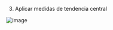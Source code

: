 3. Aplicar medidas de tendencia central

![image](https://github.com/user-attachments/assets/acc554c9-4b34-4782-ab74-262a19cbad26)
